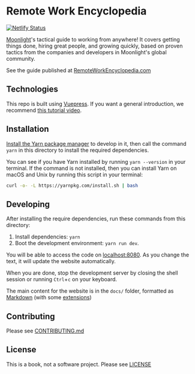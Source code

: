 # Remote Work Encyclopedia

[![Netlify Status](https://api.netlify.com/api/v1/badges/a3cf2bad-facd-4953-b5a3-b3601226c41f/deploy-status)](https://app.netlify.com/sites/remote-work-encyclopedia/deploys)

[Moonlight](https://www.moonlightwork.com)'s tactical guide to working from anywhere! It covers getting things done, hiring great people, and growing quickly, based on proven tactics from the companies and developers in Moonlight's global community.

See the guide published at [RemoteWorkEncyclopedia.com](https://remoteworkencyclopedia.com)

## Technologies

This repo is built using [Vuepress](https://vuepress.vuejs.org/). If you want a general introduction, we recommend [this tutorial video](https://www.youtube.com/watch?v=lIv1ItUzktc).

## Installation

[Install the Yarn package manager](https://yarnpkg.com/lang/en/docs/install/#mac-stable) to develop in it, then call the command `yarn` in this directory to install the required dependencies.

You can see if you have Yarn installed by running `yarn --version` in your terminal. If the command is not installed, then you can install Yarn on macOS and Unix by running this script in your terminal:

```sh
curl -o- -L https://yarnpkg.com/install.sh | bash
```

## Developing

After installing the require dependencies, run these commands from this directory:

1. Install dependencies: `yarn`
2. Boot the development environment: `yarn run dev`.

You will be able to access the code on [localhost:8080](http://localhost:8080). As you change the text, it will update the website automatically.

When you are done, stop the development server by closing the shell session or running `Ctrl`+`c` on your keyboard.

The main content for the website is in the `docs/` folder, formatted as [Markdown](https://commonmark.org/help/) (with some [extensions](https://vuepress.vuejs.org/guide/markdown.html))

## Contributing

Please see [CONTRIBUTING.md](CONTRIBUTING.md)

## License

This is a book, not a software project. Please see [LICENSE](LICENSE)
